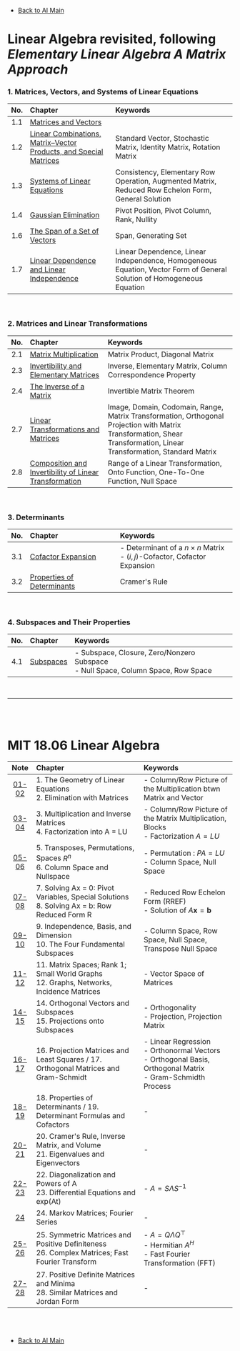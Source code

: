 * [Back to AI Main](../../README.md)

# Linear Algebra revisited, following *Elementary Linear Algebra A Matrix Approach*

### 1. Matrices, Vectors, and Systems of Linear Equations   
|No.|Chapter|Keywords|
|:-:|:------|:-------|
|1.1|[Matrices and Vectors](./elementary_lin_alg/ch01/01/note.md)||
|1.2|[Linear Combinations, Matrix–Vector Products, and Special Matrices](./elementary_lin_alg/ch01/02/note.md)|Standard Vector, Stochastic Matrix, Identity Matrix, Rotation Matrix|
|1.3|[Systems of Linear Equations](./elementary_lin_alg/ch01/03/note.md)|Consistency, Elementary Row Operation, Augmented Matrix, Reduced Row Echelon Form, General Solution|
|1.4|[Gaussian Elimination](./elementary_lin_alg/ch01/04/note.md)|Pivot Position, Pivot Column, Rank, Nullity|
|1.6|[The Span of a Set of Vectors](./elementary_lin_alg/ch01/06/note.md)|Span, Generating Set|
|1.7|[Linear Dependence and Linear Independence](./elementary_lin_alg/ch01/07/note.md)|Linear Dependence, Linear Independence, Homogeneous Equation, Vector Form of General Solution of Homogeneous Equation|

<br>

### 2. Matrices and Linear Transformations
|No.|Chapter|Keywords|
|:-:|:------|:-------|
|2.1|[Matrix Multiplication](./elementary_lin_alg/ch02/01/note.md)|Matrix Product, Diagonal Matrix|
|2.3|[Invertibility and Elementary Matrices](./elementary_lin_alg/ch02/03/note.md)|Inverse, Elementary Matrix, Column Correspondence Property|
|2.4|[The Inverse of a Matrix](./elementary_lin_alg/ch02/04/note.md)|Invertible Matrix Theorem|
|2.7|[Linear Transformations and Matrices](./elementary_lin_alg/ch02/07/note.md)|Image, Domain, Codomain, Range, Matrix Transformation, Orthogonal Projection with Matrix Transformation, Shear Transformation, Linear Transformation, Standard Matrix|
|2.8|[Composition and Invertibility of Linear Transformation](./elementary_lin_alg/ch02/08/note.md)|Range of a Linear Transformation, Onto Function, One-To-One Function, Null Space|

<br>

### 3. Determinants
|No.|Chapter|Keywords|
|:-:|:------|:-------|
|3.1|[Cofactor Expansion](./elementary_lin_alg/ch03/01/note.md)|- Determinant of a $n \times n$ Matrix <br> - $(i,j)$-Cofactor, Cofactor Expansion|
|3.2|[Properties of Determinants](./elementary_lin_alg/ch03/02/note.md)|Cramer's Rule|

<br>

### 4. Subspaces and Their Properties
|No.|Chapter|Keywords|
|:-:|:------|:-------|
|4.1|[Subspaces](./elementary_lin_alg/ch04/01/note.md)|- Subspace, Closure, Zero/Nonzero Subspace <br> - Null Space, Column Space, Row Space|

<br>

---

<br><br>

# MIT 18.06 Linear Algebra
|Note|Chapter|Keywords|
|:-:|:------|:-------|
|[01-02](./mit1806/notes/0102.md)|1. The Geometry of Linear Equations<br>2. Elimination with Matrices|- Column/Row Picture of the Multiplication btwn Matrix and Vector |
|[03-04](./mit1806/notes/0304.md)|3. Multiplication and Inverse Matrices<br> 4. Factorization into A = LU|- Column/Row Picture of the Matrix Multiplication, Blocks <br> - Factorization $`A = LU  `$|
|[05-06](./mit1806/notes/0506.md)|5. Transposes, Permutations, Spaces $`R^n`$<br> 6. Column Space and Nullspace|- Permutation : $`PA=LU`$ <br> - Column Space, Null Space|
|[07-08](./mit1806/notes/0708.md)|7. Solving Ax = 0: Pivot Variables, Special Solutions <br> 8. Solving Ax = b: Row Reduced Form R|- Reduced Row Echelon Form (RREF) <br> - Solution of $`A\mathbf{x} = \mathbf{b}`$|
|[09-10](./mit1806/notes/0910.md)|9. Independence, Basis, and Dimension <br> 10. The Four Fundamental Subspaces|- Column Space, Row Space, Null Space, Transpose Null Space|
|[11-12](./mit1806/notes/1112.md)|11. Matrix Spaces; Rank 1; Small World Graphs <br> 12. Graphs, Networks, Incidence Matrices|- Vector Space of Matrices|
|[14-15](./mit1806/notes/1415.md)|14. Orthogonal Vectors and Subspaces <br> 15. Projections onto Subspaces|- Orthogonality <br> - Projection, Projection Matrix|
|[16-17](./mit1806/notes/1617.md)|16. Projection Matrices and Least Squares / 17. Orthogonal Matrices and Gram-Schmidt|- Linear Regression <br> - Orthonormal Vectors <br> - Orthogonal Basis, Orthogonal Matrix <br> - Gram-Schmidth Process|
|[18-19](./mit1806/notes/1819.md)|18. Properties of Determinants / 19. Determinant Formulas and Cofactors|- |
|[20-21](./mit1806/notes/2021.md)|20. Cramer's Rule, Inverse Matrix, and Volume <br> 21. Eigenvalues and Eigenvectors|- |
|[22-23](./mit1806/notes/2223.md)|22. Diagonalization and Powers of A <br> 23. Differential Equations and exp(At)|- $`A = S \Lambda S^{-1}`$|
|[24](./mit1806/notes/24.md)|24. Markov Matrices; Fourier Series|- |
|[25-26](./mit1806/notes/2526.md)|25. Symmetric Matrices and Positive Definiteness <br> 26. Complex Matrices; Fast Fourier Transform|- $`A = Q\Lambda Q^\top`$ <br> - Hermitian $`A^H`$ <br> - Fast Fourier Transformation (FFT)|
|[27-28](./mit1806/notes/2526.md)|27. Positive Definite Matrices and Minima <br> 28. Similar Matrices and Jordan Form|- |




<br><br>

* [Back to AI Main](../../README.md)